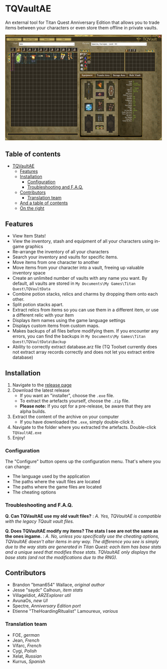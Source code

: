 # TQVaultAE
An external tool for Titan Quest Anniversary Edition that allows you to trade items between your characters or even store them offline in private vaults.

![TitanQuestAE screenshot](https://raw.githubusercontent.com/EtienneLamoureux/TQVaultAE/master/documentation/screenshot.PNG "Hey, I can see my inventory from here!")

## Table of contents
- [TQVaultAE](#tqvaultae)
  * [Features](#features)
  * [Installation](#installation)
    + [Configuration](#configuration)
    + [Troubleshooting and F.A.Q.](#troubleshooting-and-faq)
  * [Contributors](#contributors)
    + [Translation team](#translation-team)
  * [And a table of contents](#and-a-table-of-contents)
  * [On the right](#on-the-right)

## Features
- View Item Stats!
- View the inventory, stash and equipment of all your characters using in-game graphics
- Re-arrange the inventory of all your characters
- Search your inventory and vaults for specific items.
- Move items from one character to another
- Move items from your character into a vault, freeing up valuable inventory space
- Create an unlimited number of vaults with any name you want.  By default, all vaults are stored in `My Documents\My Games\Titan Quest\TQVaultData`
- Combine potion stacks, relics and charms by dropping them onto each other.
- Split potion stacks apart.
- Extract relics from items so you can use them in a different item, or use a different relic with your item
- Displays item names using the game language settings
- Displays custom items from custom maps.
- Makes backups of all files before modifying them.  If you encounter any errors, you can find the backups in `My Documents\My Games\Titan Quest\TQVaultData\Backup`
- Ability to correctly extract database.arz file (TQ Toolset currently does not extract array records correctly and does not let you extract entire database)

## Installation
1. Navigate to the [release page](https://github.com/EtienneLamoureux/TQVaultAE/releases)
2. Download the latest release
   - If you want an "installer", choose the `.exe` file.
   - To extract the artefacts yourself, choose the `.zip` file.
   - **Please note:** If you opt for a pre-release, be aware that they are alpha builds.
3. Extract the content of the archive on your computer
   - If you have downloaded the `.exe`, simply double-click it.
4. Navigate to the folder where you extracted the artefacts. Double-click `TQVaultAE.exe`
5. Enjoy!

### Configuration
The "Configure" button opens up the configuration menu. That's where you can change:
- The language used by the application
- The paths where the vault files are located
- The paths where the game files are located
- The cheating options

### Troubleshooting and F.A.Q.
**Q. Can TQVaultAE use my old vault files?**
:  *A. Yes, TQVaultAE is compatible with the legacy TQault vault files.*

**Q. Does TQVaultAE modify my items? The stats I see are not the same as the ones ingame.**
:  *A. No, unless you specifically use the cheating options, TQVaultAE doesn't alter items in any way. The difference you see is simply due to the way stats are generated in Titan Quest: each item has base stats and a unique seed that modifies those stats. TQVaultAE only displays the base stats (and not the modifications due to the RNG).*

## Contributors
- Brandon "bman654" Wallace, *original author*
- Jesse "saydc" Calhoun, *item stats*
- VillageIdiot, *ARZExplorer util*
- AvunaOs, *new UI*
- Spectre, *Anniversary Edition port*
- Etienne "TheHoardingRitualist" Lamoureux, *various*

### Translation team
- FOE, *german*
- Jean, *French*
- Vifarc, *French*
- Cygi, *Polish*
- Xelat, *Russian*
- Kurrus, *Spanish*
